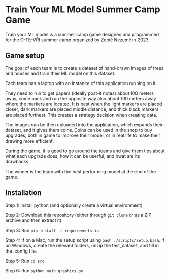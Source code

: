 # Train Your ML Model Summer Camp Game

Train your ML model is a summer camp game designed and programmed for the O-TE-VŘI summer camp organized by Země Nezemě in 2023.

## Game setup

The goal of each team is to create a dataset of hand-drawn images of trees and houses and train their ML model on this dataset. 

Each team has a laptop with an instance of this application running on it.

They need to run to get papers (ideally post-it notes) about 100 meters away, come back and run the opposite way also about 100 meters away where the markers are located. It is best when the light markers are placed closer, dark markers are placed middle distance, and thick black markers are placed furthest. This creates a strategy decision when creating data.

The images can be then uploaded into the application, which expands their dataset, and it gives them coins. Coins can be used in the shop to buy upgrades, both in game to improve their model, or in real life to make their drawing more efficient. 

During the game, it is good to go around the teams and give them tips about what each upgrade does, how it can be userful, and hwat are its drawbacks. 

The winner is the team with the best performing model at the end of the game.

## Installation

Step 1: Install python (and optionally create a virtual environment)

Step 2: Download this repository (either through `git clone` or as a ZIP archive and then extract it)

Step 3: Run `pip install -r requirements.in`

Step 4: If on a Mac, run the setup script using `bash ./scripts/setup.bash`. If on Windows, create the relevant folders, unzip the test_dataset, and fill in the .config file.

Step 5: Run `cd src`

Step 6: Run `python main_graphics.py`
